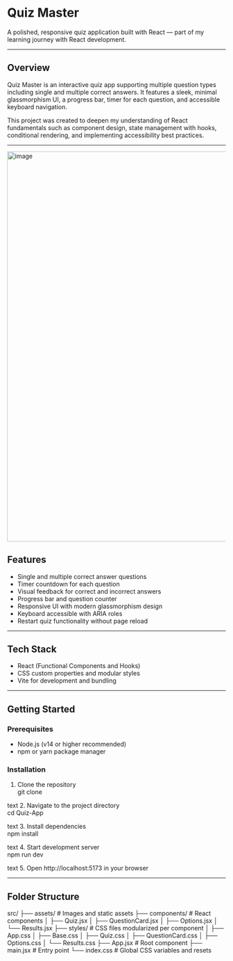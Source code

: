 # Quiz Master

A polished, responsive quiz application built with React — part of my learning journey with React development.

---

## Overview

Quiz Master is an interactive quiz app supporting multiple question types including single and multiple correct answers. It features a sleek, minimal glassmorphism UI, a progress bar, timer for each question, and accessible keyboard navigation.

This project was created to deepen my understanding of React fundamentals such as component design, state management with hooks, conditional rendering, and implementing accessibility best practices.

---

<img width="1918" height="897" alt="image" src="https://github.com/user-attachments/assets/bc738659-df3a-4c3a-9793-b88db9d8b7c8" />


## Features

- Single and multiple correct answer questions  
- Timer countdown for each question  
- Visual feedback for correct and incorrect answers  
- Progress bar and question counter  
- Responsive UI with modern glassmorphism design  
- Keyboard accessible with ARIA roles  
- Restart quiz functionality without page reload  

---

## Tech Stack

- React (Functional Components and Hooks)  
- CSS custom properties and modular styles  
- Vite for development and bundling  

---

## Getting Started

### Prerequisites

- Node.js (v14 or higher recommended)  
- npm or yarn package manager  

### Installation

1. Clone the repository  
git clone <your-repo-url>

text
2. Navigate to the project directory  
cd Quiz-App

text
3. Install dependencies  
npm install

text
4. Start development server  
npm run dev

text
5. Open http://localhost:5173 in your browser  

---

## Folder Structure

src/
├── assets/ # Images and static assets
├── components/ # React components
│ ├── Quiz.jsx
│ ├── QuestionCard.jsx
│ ├── Options.jsx
│ └── Results.jsx
├── styles/ # CSS files modularized per component
│ ├── App.css
│ ├── Base.css
│ ├── Quiz.css
│ ├── QuestionCard.css
│ ├── Options.css
│ └── Results.css
├── App.jsx # Root component
├── main.jsx # Entry point
└── index.css # Global CSS variables and resets



